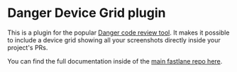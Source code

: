 # Danger Device Grid plugin

This is a plugin for the popular [Danger code review tool](https://danger.systems). It makes it possible to include a device grid showing all your screenshots directly inside your project's PRs.

You can find the full documentation inside of the [main fastlane repo here](https://github.com/fastlane/fastlane/tree/master/fastlane/lib/fastlane/actions/device_grid). 
